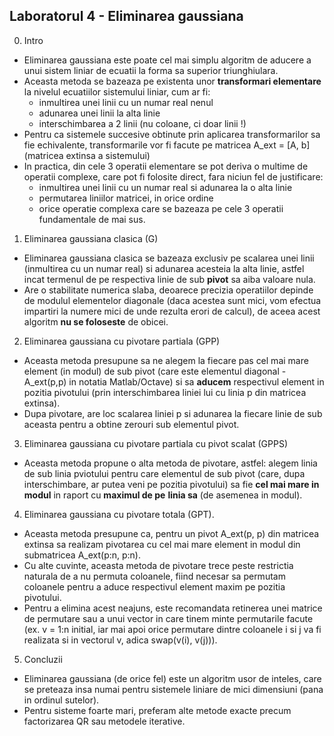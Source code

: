 ## Laboratorul 4 - Eliminarea gaussiana

0. Intro
- Eliminarea gaussiana este poate cel mai simplu algoritm de aducere a unui
sistem liniar de ecuatii la forma sa superior triunghiulara.
- Aceasta metoda se bazeaza pe existenta unor **transformari elementare** la
nivelul ecuatiilor sistemului liniar, cum ar fi:
    - inmultirea unei linii cu un numar real nenul
    - adunarea unei linii la alta linie
    - interschimbarea a 2 linii (nu coloane, ci doar linii !)
- Pentru ca sistemele succesive obtinute prin aplicarea transformarilor sa fie
echivalente, transformarile vor fi facute pe matricea A_ext = [A, b] (matricea
extinsa a sistemului)
- In practica, din cele 3 operatii elementare se pot deriva o multime de
operatii complexe, care pot fi folosite direct, fara niciun fel de justificare:
    - inmultirea unei linii cu un numar real si adunarea la o alta linie
    - permutarea liniilor matricei, in orice ordine
    - orice operatie complexa care se bazeaza pe cele 3 operatii fundamentale
de mai sus.

1. Eliminarea gaussiana clasica (G)
- Eliminarea gaussiana clasica se bazeaza exclusiv pe scalarea unei linii (inmultirea
cu un numar real) si adunarea acesteia la alta linie, astfel incat termenul de pe
respectiva linie de sub **pivot** sa aiba valoare nula.
- Are o stabilitate numerica slaba, deoarece precizia operatiilor depinde de modulul
elementelor diagonale (daca acestea sunt mici, vom efectua impartiri la numere mici
de unde rezulta erori de calcul), de aceea acest algoritm **nu se foloseste** de obicei.

2. Eliminarea gaussiana cu pivotare partiala (GPP)
- Aceasta metoda presupune sa ne alegem la fiecare pas cel mai mare element (in modul) de sub pivot (care este elementul diagonal - A_ext(p,p) in notatia Matlab/Octave) si sa
**aducem** respectivul element in pozitia pivotului (prin interschimbarea liniei lui
cu linia p din matricea extinsa).
- Dupa pivotare, are loc scalarea liniei p si adunarea la fiecare linie de sub aceasta
pentru a obtine zerouri sub elementul pivot.

3. Eliminarea gaussiana cu pivotare partiala cu pivot scalat (GPPS)
- Aceasta metoda propune o alta metoda de pivotare, astfel: alegem linia de sub linia
pviotului pentru care elementul de sub pivot (care, dupa interschimbare, ar putea veni
pe pozitia pivotului) sa fie **cel mai mare in modul** in raport cu **maximul de pe**
**linia sa** (de asemenea in modul).

4. Eliminarea gaussiana cu pivotare totala (GPT).
- Aceasta metoda presupune ca, pentru un pivot A_ext(p, p) din matricea extinsa sa
realizam pivotarea cu cel mai mare element in modul din submatricea A_ext(p:n, p:n).
- Cu alte cuvinte, aceasta metoda de pivotare trece peste restrictia naturala de a
nu permuta coloanele, fiind necesar sa permutam coloanele pentru a aduce respectivul
element maxim pe pozitia pivotului.
- Pentru a elimina acest neajuns, este recomandata retinerea unei matrice de permutare
sau a unui vector in care tinem minte permutarile facute (ex. v = 1:n initial, iar mai
apoi orice permutare dintre coloanele i si j va fi realizata si in vectorul v, adica
swap(v(i), v(j))).

5. Concluzii
- Eliminarea gaussiana (de orice fel) este un algoritm usor de inteles, care se preteaza
insa numai pentru sistemele liniare de mici dimensiuni (pana in ordinul sutelor).
- Pentru sisteme foarte mari, preferam alte metode exacte precum factorizarea QR sau
metodele iterative.